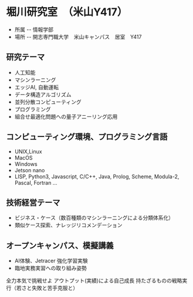 # 堀川研究室　（米山Y417）

- 所属 -- 情報学部　
- 場所 -- 開志専門職大学　米山キャンパス　居室　Y417

## 研究テーマ

- 人工知能
- マシンラーニング
- エッジAI, 自動運転
- データ構造アルゴリズム
- 並列分散コンピューティング
- プログラミング
- 組合せ最適化問題への量子アニーリング応用

## コンピューティング環境、プログラミング言語

- UNIX,Linux
- MacOS
- Windows
- Jetson nano
- LISP, Python3, Javascript, C/C++, Java, Prolog, Scheme, Modula-2, Pascal, Fortran ...

## 技術経営テーマ

- ビジネス・ケース（数百種類のマシンラーニングによる分類体系化）
- 類似ケース探索、ナレッジリコメンデーション

## オープンキャンパス、模擬講義

- AI体験、Jetracer 強化学習実験
- 臨地実務実習への取り組み姿勢

全力本気で挑戦せよ
アウトプット(実績)による自己成長
持たざるものの戦略実行（若さと失敗と苦手克服と）
